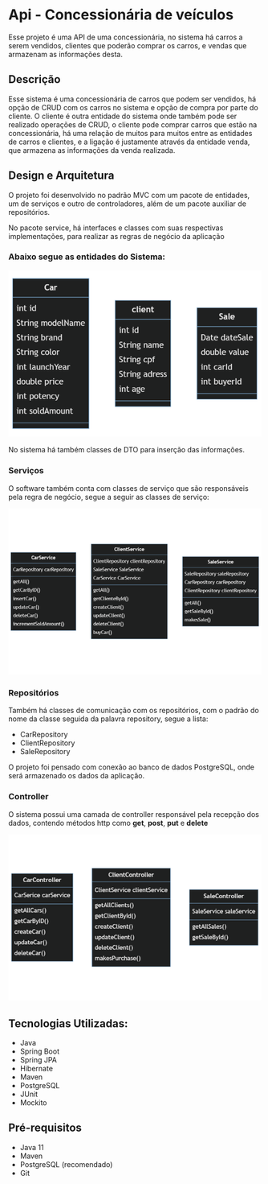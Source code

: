 <h1>Api - Concessionária de veículos</h1>

<p>Esse projeto é uma API de uma concessionária, no sistema há carros a serem vendidos, clientes que poderão comprar os carros, e vendas que armazenam as informações desta.</p>

<h2>Descrição</h2>
<p>
    Esse sistema é uma concessionária de carros que podem ser
    vendidos, há opção de CRUD com os carros no sistema e opção
    de compra por parte do cliente.
    O cliente é outra entidade do sistema onde também pode ser
    realizado operações de CRUD, o cliente pode comprar carros
    que estão na concessionária, há uma relação de muitos para
    muitos entre as entidades de carros e clientes, e a ligação é
    justamente através da entidade venda, que armazena as
    informações da venda realizada.
</p>



<h2>Design e Arquitetura</h2>

<p>
    O projeto foi desenvolvido no padrão MVC com um pacote de
    entidades, um de serviços e outro de controladores, além de um
    pacote auxiliar de repositórios.
</p>

<p>
    No pacote service, há interfaces e classes com suas
    respectivas implementações, para realizar as regras de 
    negócio da aplicação
</p>

    


<h3>
    <p>Abaixo segue as entidades do Sistema:</p>
</h3>

<img src="src/main/resources/assets/entities.png" alt="entidades">

</br>

<p>No sistema há também classes de DTO para inserção das informações.</p>

<h3>Serviços</h3>

<p>
    O software também conta com classes de serviço que são responsáveis pela regra de negócio,
    segue a seguir as classes de serviço:
</p>

<img src="src/main/resources/assets/services.png" alt="serviços">

<h3>Repositórios</h3>

<p>Também há classes de comunicação com os repositórios, com o padrão do nome da classe seguida da palavra repository, segue a lista:</p>

<ul>
    <li>CarRepository</li>
    <li>ClientRepository</li>
    <li>SaleRepository</li>
</ul>

O projeto foi pensado com conexão ao banco de dados PostgreSQL, onde será armazenado os dados da aplicação.

<h3>Controller</h3>

<p>
    O sistema possui uma camada de controller responsável pela recepção dos dados,
    contendo métodos http como <b>get</b>, <b>post</b>, <b>put</b> e <b>delete</b>
</p>

<img src="src/main/resources/assets/controller.png" alt="controller">

<h2>Tecnologias Utilizadas:</h2>

<ul>
    <li>Java</li>
    <li>Spring Boot</li>
    <li>Spring JPA</li>
    <li>Hibernate</li>
    <li>Maven</li>
    <li>PostgreSQL</li>
    <li>JUnit</li>
    <li>Mockito</li>
</ul>

<h2>Pré-requisitos</h2>
<ul>
    <li>Java 11</li>
    <li>Maven</li>
    <li>PostgreSQL (recomendado)</li>
    <li>Git</li>
</ul>
